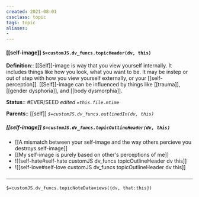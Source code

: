 ```yaml
---
created: 2021-08-01
cssclass: topic
tags: topic
aliases:
- 
---
```


#### [[self-image]] `$=customJS.dv_funcs.topicHeader(dv, this)`

**Definition**:: [[Self]]-image is way that you view yourself internally. It includes things like how you look, what you want to be. It may be instep or out of step with how you view yourself externally, or your [[self-perception]]. [[Self]]-image can be influenced by things like [[trauma]], [[gender dysphoria]], and [[body dysmorphia]].


**Status**:: #EVER/SEED 
*edited `=this.file.mtime`*

**Parents**:: [[self]]
*`$=customJS.dv_funcs.outlinedIn(dv, this)`*

##### [[self-image]] `$=customJS.dv_funcs.topicOutlineHeader(dv, this)`
- [[A mismatch between your self-image and the way others percieve you destroys self-image]]
- [[My self-image is purely based on other's perceptions of me]]
- ![[self-hate#self-hate customJS dv_funcs topicOutlineHeader dv this]]
- ![[self-love#self-love customJS dv_funcs topicOutlineHeader dv this]]

### <hr class="dataviews"/>

`$=customJS.dv_funcs.topicNoteDataviews({dv, that:this})`


